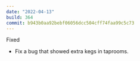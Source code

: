 ```yaml
---
date: "2022-04-13"
build: 364
commit: b943b0aa92bebf06056dcc504cff74faa99c5c73
---
```


Fixed
- Fix a bug that showed extra kegs in taprooms.
